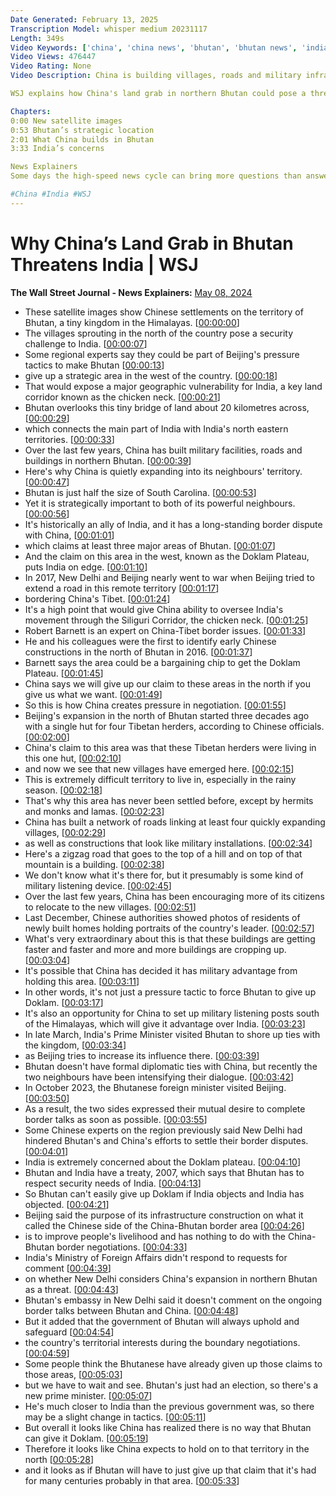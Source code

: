 ```yaml
---
Date Generated: February 13, 2025
Transcription Model: whisper medium 20231117
Length: 349s
Video Keywords: ['china', 'china news', 'bhutan', 'bhutan news', 'india', 'india news', 'china india', 'china india border', 'wsj', 'himalayas', 'himalayan news', 'chicken neck', 'northern bhutan', 'bhutan china india', 'border', 'beijing', 'new delhi', 'tibet', 'Doklam plateau', 'india china war', 'india china', 'india china border', 'china bhutan', 'china bhutan border', 'modi', 'bhutan king', 'india bhutan border', 'Chinese land grab', 'india bhutan', 'india china relations', 'Himalayas', 'china bhutan border crossing', 'modi in china', 'pm modi', 'wonews']
Video Views: 476447
Video Rating: None
Video Description: China is building villages, roads and military infrastructure on the territory of the Himalayan kingdom of Bhutan, threatening its regional rival, India. Bhutan, historically an ally of India, is strategically important for both of its powerful neighbors. 

WSJ explains how China's land grab in northern Bhutan could pose a threat to India's security.

Chapters:
0:00 New satellite images
0:53 Bhutan’s strategic location
2:01 What China builds in Bhutan
3:33 India’s concerns 

News Explainers
Some days the high-speed news cycle can bring more questions than answers. WSJ’s news explainers break down the day's biggest stories into bite-size pieces to help you make sense of the news.

#China #India #WSJ
---
```


# Why China’s Land Grab in Bhutan Threatens India | WSJ
**The Wall Street Journal - News Explainers:** [May 08, 2024](https://www.youtube.com/watch?v=i9xe7N_OEXs)
*  These satellite images show Chinese settlements on the territory of Bhutan, a tiny kingdom in the Himalayas. [[00:00:00](https://www.youtube.com/watch?v=i9xe7N_OEXs&t=0.0s)]
*  The villages sprouting in the north of the country pose a security challenge to India. [[00:00:07](https://www.youtube.com/watch?v=i9xe7N_OEXs&t=7.76s)]
*  Some regional experts say they could be part of Beijing's pressure tactics to make Bhutan [[00:00:13](https://www.youtube.com/watch?v=i9xe7N_OEXs&t=13.040000000000001s)]
*  give up a strategic area in the west of the country. [[00:00:18](https://www.youtube.com/watch?v=i9xe7N_OEXs&t=18.22s)]
*  That would expose a major geographic vulnerability for India, a key land corridor known as the chicken neck. [[00:00:21](https://www.youtube.com/watch?v=i9xe7N_OEXs&t=21.94s)]
*  Bhutan overlooks this tiny bridge of land about 20 kilometres across, [[00:00:29](https://www.youtube.com/watch?v=i9xe7N_OEXs&t=29.16s)]
*  which connects the main part of India with India's north eastern territories. [[00:00:33](https://www.youtube.com/watch?v=i9xe7N_OEXs&t=33.96s)]
*  Over the last few years, China has built military facilities, roads and buildings in northern Bhutan. [[00:00:39](https://www.youtube.com/watch?v=i9xe7N_OEXs&t=39.68s)]
*  Here's why China is quietly expanding into its neighbours' territory. [[00:00:47](https://www.youtube.com/watch?v=i9xe7N_OEXs&t=47.2s)]
*  Bhutan is just half the size of South Carolina. [[00:00:53](https://www.youtube.com/watch?v=i9xe7N_OEXs&t=53.68s)]
*  Yet it is strategically important to both of its powerful neighbours. [[00:00:56](https://www.youtube.com/watch?v=i9xe7N_OEXs&t=56.56s)]
*  It's historically an ally of India, and it has a long-standing border dispute with China, [[00:01:01](https://www.youtube.com/watch?v=i9xe7N_OEXs&t=61.440000000000005s)]
*  which claims at least three major areas of Bhutan. [[00:01:07](https://www.youtube.com/watch?v=i9xe7N_OEXs&t=67.2s)]
*  And the claim on this area in the west, known as the Doklam Plateau, puts India on edge. [[00:01:10](https://www.youtube.com/watch?v=i9xe7N_OEXs&t=70.88s)]
*  In 2017, New Delhi and Beijing nearly went to war when Beijing tried to extend a road in this remote territory [[00:01:17](https://www.youtube.com/watch?v=i9xe7N_OEXs&t=77.28s)]
*  bordering China's Tibet. [[00:01:24](https://www.youtube.com/watch?v=i9xe7N_OEXs&t=84.08s)]
*  It's a high point that would give China ability to oversee India's movement through the Siliguri Corridor, the chicken neck. [[00:01:25](https://www.youtube.com/watch?v=i9xe7N_OEXs&t=85.76s)]
*  Robert Barnett is an expert on China-Tibet border issues. [[00:01:33](https://www.youtube.com/watch?v=i9xe7N_OEXs&t=93.80000000000001s)]
*  He and his colleagues were the first to identify early Chinese constructions in the north of Bhutan in 2016. [[00:01:37](https://www.youtube.com/watch?v=i9xe7N_OEXs&t=97.72s)]
*  Barnett says the area could be a bargaining chip to get the Doklam Plateau. [[00:01:45](https://www.youtube.com/watch?v=i9xe7N_OEXs&t=105.04s)]
*  China says we will give up our claim to these areas in the north if you give us what we want. [[00:01:49](https://www.youtube.com/watch?v=i9xe7N_OEXs&t=109.84s)]
*  So this is how China creates pressure in negotiation. [[00:01:55](https://www.youtube.com/watch?v=i9xe7N_OEXs&t=115.72s)]
*  Beijing's expansion in the north of Bhutan started three decades ago with a single hut for four Tibetan herders, according to Chinese officials. [[00:02:00](https://www.youtube.com/watch?v=i9xe7N_OEXs&t=120.8s)]
*  China's claim to this area was that these Tibetan herders were living in this one hut, [[00:02:10](https://www.youtube.com/watch?v=i9xe7N_OEXs&t=130.28s)]
*  and now we see that new villages have emerged here. [[00:02:15](https://www.youtube.com/watch?v=i9xe7N_OEXs&t=135.64s)]
*  This is extremely difficult territory to live in, especially in the rainy season. [[00:02:18](https://www.youtube.com/watch?v=i9xe7N_OEXs&t=138.76s)]
*  That's why this area has never been settled before, except by hermits and monks and lamas. [[00:02:23](https://www.youtube.com/watch?v=i9xe7N_OEXs&t=143.16000000000003s)]
*  China has built a network of roads linking at least four quickly expanding villages, [[00:02:29](https://www.youtube.com/watch?v=i9xe7N_OEXs&t=149.88000000000002s)]
*  as well as constructions that look like military installations. [[00:02:34](https://www.youtube.com/watch?v=i9xe7N_OEXs&t=154.92000000000002s)]
*  Here's a zigzag road that goes to the top of a hill and on top of that mountain is a building. [[00:02:38](https://www.youtube.com/watch?v=i9xe7N_OEXs&t=158.92000000000002s)]
*  We don't know what it's there for, but it presumably is some kind of military listening device. [[00:02:45](https://www.youtube.com/watch?v=i9xe7N_OEXs&t=165.72000000000003s)]
*  Over the last few years, China has been encouraging more of its citizens to relocate to the new villages. [[00:02:51](https://www.youtube.com/watch?v=i9xe7N_OEXs&t=171.08s)]
*  Last December, Chinese authorities showed photos of residents of newly built homes holding portraits of the country's leader. [[00:02:57](https://www.youtube.com/watch?v=i9xe7N_OEXs&t=177.48000000000002s)]
*  What's very extraordinary about this is that these buildings are getting faster and faster and more and more buildings are cropping up. [[00:03:04](https://www.youtube.com/watch?v=i9xe7N_OEXs&t=184.36s)]
*  It's possible that China has decided it has military advantage from holding this area. [[00:03:11](https://www.youtube.com/watch?v=i9xe7N_OEXs&t=191.4s)]
*  In other words, it's not just a pressure tactic to force Bhutan to give up Doklam. [[00:03:17](https://www.youtube.com/watch?v=i9xe7N_OEXs&t=197.0s)]
*  It's also an opportunity for China to set up military listening posts south of the Himalayas, which will give it advantage over India. [[00:03:23](https://www.youtube.com/watch?v=i9xe7N_OEXs&t=203.64s)]
*  In late March, India's Prime Minister visited Bhutan to shore up ties with the kingdom, [[00:03:34](https://www.youtube.com/watch?v=i9xe7N_OEXs&t=214.36s)]
*  as Beijing tries to increase its influence there. [[00:03:39](https://www.youtube.com/watch?v=i9xe7N_OEXs&t=219.64s)]
*  Bhutan doesn't have formal diplomatic ties with China, but recently the two neighbours have been intensifying their dialogue. [[00:03:42](https://www.youtube.com/watch?v=i9xe7N_OEXs&t=222.76s)]
*  In October 2023, the Bhutanese foreign minister visited Beijing. [[00:03:50](https://www.youtube.com/watch?v=i9xe7N_OEXs&t=230.35999999999999s)]
*  As a result, the two sides expressed their mutual desire to complete border talks as soon as possible. [[00:03:55](https://www.youtube.com/watch?v=i9xe7N_OEXs&t=235.23999999999998s)]
*  Some Chinese experts on the region previously said New Delhi had hindered Bhutan's and China's efforts to settle their border disputes. [[00:04:01](https://www.youtube.com/watch?v=i9xe7N_OEXs&t=241.88s)]
*  India is extremely concerned about the Doklam plateau. [[00:04:10](https://www.youtube.com/watch?v=i9xe7N_OEXs&t=250.36s)]
*  Bhutan and India have a treaty, 2007, which says that Bhutan has to respect security needs of India. [[00:04:13](https://www.youtube.com/watch?v=i9xe7N_OEXs&t=253.64000000000001s)]
*  So Bhutan can't easily give up Doklam if India objects and India has objected. [[00:04:21](https://www.youtube.com/watch?v=i9xe7N_OEXs&t=261.48s)]
*  Beijing said the purpose of its infrastructure construction on what it called the Chinese side of the China-Bhutan border area [[00:04:26](https://www.youtube.com/watch?v=i9xe7N_OEXs&t=266.52s)]
*  is to improve people's livelihood and has nothing to do with the China-Bhutan border negotiations. [[00:04:33](https://www.youtube.com/watch?v=i9xe7N_OEXs&t=273.64s)]
*  India's Ministry of Foreign Affairs didn't respond to requests for comment [[00:04:39](https://www.youtube.com/watch?v=i9xe7N_OEXs&t=279.56s)]
*  on whether New Delhi considers China's expansion in northern Bhutan as a threat. [[00:04:43](https://www.youtube.com/watch?v=i9xe7N_OEXs&t=283.64s)]
*  Bhutan's embassy in New Delhi said it doesn't comment on the ongoing border talks between Bhutan and China. [[00:04:48](https://www.youtube.com/watch?v=i9xe7N_OEXs&t=288.68s)]
*  But it added that the government of Bhutan will always uphold and safeguard [[00:04:54](https://www.youtube.com/watch?v=i9xe7N_OEXs&t=294.84000000000003s)]
*  the country's territorial interests during the boundary negotiations. [[00:04:59](https://www.youtube.com/watch?v=i9xe7N_OEXs&t=299.08s)]
*  Some people think the Bhutanese have already given up those claims to those areas, [[00:05:03](https://www.youtube.com/watch?v=i9xe7N_OEXs&t=303.16s)]
*  but we have to wait and see. Bhutan's just had an election, so there's a new prime minister. [[00:05:07](https://www.youtube.com/watch?v=i9xe7N_OEXs&t=307.64s)]
*  He's much closer to India than the previous government was, so there may be a slight change in tactics. [[00:05:11](https://www.youtube.com/watch?v=i9xe7N_OEXs&t=311.88s)]
*  But overall it looks like China has realized there is no way that Bhutan can give it Doklam. [[00:05:19](https://www.youtube.com/watch?v=i9xe7N_OEXs&t=319.0s)]
*  Therefore it looks like China expects to hold on to that territory in the north [[00:05:28](https://www.youtube.com/watch?v=i9xe7N_OEXs&t=328.76s)]
*  and it looks as if Bhutan will have to just give up that claim that it's had for many centuries probably in that area. [[00:05:33](https://www.youtube.com/watch?v=i9xe7N_OEXs&t=333.8s)]
